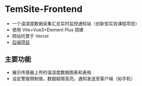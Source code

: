 # TemSite-Frontend

- 一个温湿度数据采集汇总实时监控通知站（创新型实验课程项目）
- 使用 Vite+Vue3+Element Plus 搭建
- 网站托管于 Vercel
- [后端项目](https://github.com/txtyb/temsite-serverless)

## 主要功能
- 展示传感器上传的温湿度数据图表和表格
- 设定警报限制值，数据超限高亮，通知发送至客户端（如手机）
